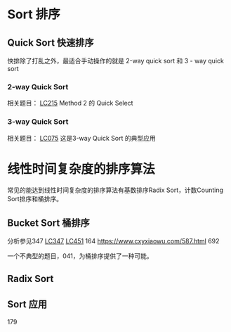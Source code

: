 # Sort 排序

## Quick Sort 快速排序
快排除了打乱之外，最适合手动操作的就是
2-way quick sort  和 3 - way quick sort

### 2-way Quick Sort
相关题目：
[LC215](leetCode-215-Kth-Largest-Element-in-an-Array.md) Method 2 的 Quick Select

### 3-way Quick Sort
相关题目：
[LC075](leetCode-075-Sort-Colors.md) 这是3-way Quick Sort 的典型应用


# 线性时间复杂度的排序算法
常见的能达到线性时间复杂度的排序算法有基数排序Radix Sort，计数Counting Sort排序和桶排序。

## Bucket Sort 桶排序

分析参见347
[LC347](leetCode-347-Top-K-Frequent-Elements.md)
[LC451](leetCode-451-Sort-CharactersBy-Frequency.md)
164 https://www.cxyxiaowu.com/587.html
692

一个不典型的题目，041，为桶排序提供了一种可能。
## Radix Sort

## Sort 应用
179